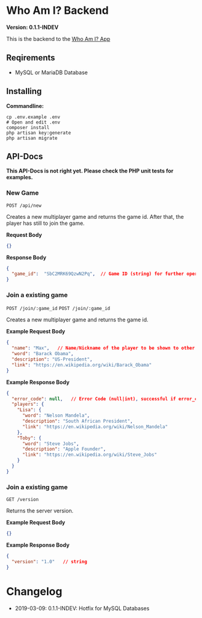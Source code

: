 # Who Am I? Backend

**Version: 0.1.1-INDEV**

This is the backend to the [Who Am I? App](/tobiasholler/whoami-app)

## Reqirements

- MySQL or MariaDB Database

## Installing
**Commandline:**
```
cp .env.example .env
# Open and edit .env
composer install
php artisan key:generate
php artisan migrate
```

## API-Docs
**This API-Docs is not right yet. Please check the PHP unit tests for examples.**

### New Game

`POST /api/new`

Creates a new multiplayer game and returns the game id. After that, the player has still to join the game.

**Request Body**
```json
{}
```

**Response Body**
```json
{
  "game_id":  "SbC2MRK69QzwN2Pq",  // Game ID (string) for further operations
}
```

### Join a existing game

`POST /join/:game_id`
`POST /join/:game_id`

Creates a new multiplayer game and returns the game id.

**Example Request Body**
```json
{
  "name": "Max",   // Name/Nickname of the player to be shown to other players
  "word": "Barack Obama",
  "description": "US-President",
  "link": "https://en.wikipedia.org/wiki/Barack_Obama"
}
```

**Example Response Body**
```json
{
  "error_code": null,   // Error Code (null|int), successful if error_code is null
  "players": {
    "Lisa": {
      "word": "Nelson Mandela",
      "description": "South African President",
      "link": "https://en.wikipedia.org/wiki/Nelson_Mandela"
    },
    "Toby": {
      "word": "Steve Jobs",
      "description": "Apple Founder",
      "link": "https://en.wikipedia.org/wiki/Steve_Jobs"
    }
  }
}
```

### Join a existing game

`GET /version`

Returns the server version.

**Example Request Body**
```json
{}
```

**Example Response Body**
```json
{
  "version": "1.0"   // string
}
```

# Changelog
- 2019-03-09: 0.1.1-INDEV: Hotfix for MySQL Databases